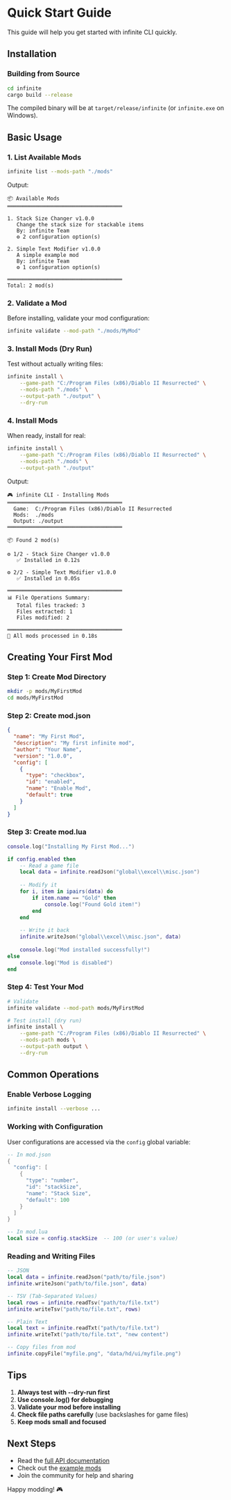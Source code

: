 # Quick Start Guide

This guide will help you get started with infinite CLI quickly.

## Installation

### Building from Source

```bash
cd infinite
cargo build --release
```

The compiled binary will be at `target/release/infinite` (or `infinite.exe` on Windows).

## Basic Usage

### 1. List Available Mods

```bash
infinite list --mods-path "./mods"
```

Output:
```
📦 Available Mods
═════════════════════════════════════

1. Stack Size Changer v1.0.0
   Change the stack size for stackable items
   By: infinite Team
   ⚙️ 2 configuration option(s)

2. Simple Text Modifier v1.0.0
   A simple example mod
   By: infinite Team
   ⚙️ 1 configuration option(s)

═════════════════════════════════════
Total: 2 mod(s)
```

### 2. Validate a Mod

Before installing, validate your mod configuration:

```bash
infinite validate --mod-path "./mods/MyMod"
```

### 3. Install Mods (Dry Run)

Test without actually writing files:

```bash
infinite install \
    --game-path "C:/Program Files (x86)/Diablo II Resurrected" \
    --mods-path "./mods" \
    --output-path "./output" \
    --dry-run
```

### 4. Install Mods

When ready, install for real:

```bash
infinite install \
    --game-path "C:/Program Files (x86)/Diablo II Resurrected" \
    --mods-path "./mods" \
    --output-path "./output"
```

Output:
```
🎮 infinite CLI - Installing Mods
═════════════════════════════════════
  Game:  C:/Program Files (x86)/Diablo II Resurrected
  Mods:  ./mods
  Output: ./output
═════════════════════════════════════

📦 Found 2 mod(s)

⚙️ 1/2 - Stack Size Changer v1.0.0
   ✅ Installed in 0.12s

⚙️ 2/2 - Simple Text Modifier v1.0.0
   ✅ Installed in 0.05s

═════════════════════════════════════
📊 File Operations Summary:
   Total files tracked: 3
   Files extracted: 1
   Files modified: 2

═════════════════════════════════════
🎉 All mods processed in 0.18s
```

## Creating Your First Mod

### Step 1: Create Mod Directory

```bash
mkdir -p mods/MyFirstMod
cd mods/MyFirstMod
```

### Step 2: Create mod.json

```json
{
  "name": "My First Mod",
  "description": "My first infinite mod",
  "author": "Your Name",
  "version": "1.0.0",
  "config": [
    {
      "type": "checkbox",
      "id": "enabled",
      "name": "Enable Mod",
      "default": true
    }
  ]
}
```

### Step 3: Create mod.lua

```lua
console.log("Installing My First Mod...")

if config.enabled then
    -- Read a game file
    local data = infinite.readJson("global\\excel\\misc.json")
    
    -- Modify it
    for i, item in ipairs(data) do
        if item.name == "Gold" then
            console.log("Found Gold item!")
        end
    end
    
    -- Write it back
    infinite.writeJson("global\\excel\\misc.json", data)
    
    console.log("Mod installed successfully!")
else
    console.log("Mod is disabled")
end
```

### Step 4: Test Your Mod

```bash
# Validate
infinite validate --mod-path mods/MyFirstMod

# Test install (dry run)
infinite install \
    --game-path "C:/Program Files (x86)/Diablo II Resurrected" \
    --mods-path mods \
    --output-path output \
    --dry-run
```

## Common Operations

### Enable Verbose Logging

```bash
infinite install --verbose ...
```

### Working with Configuration

User configurations are accessed via the `config` global variable:

```lua
-- In mod.json
{
  "config": [
    {
      "type": "number",
      "id": "stackSize",
      "name": "Stack Size",
      "default": 100
    }
  ]
}

-- In mod.lua
local size = config.stackSize  -- 100 (or user's value)
```

### Reading and Writing Files

```lua
-- JSON
local data = infinite.readJson("path/to/file.json")
infinite.writeJson("path/to/file.json", data)

-- TSV (Tab-Separated Values)
local rows = infinite.readTsv("path/to/file.txt")
infinite.writeTsv("path/to/file.txt", rows)

-- Plain Text
local text = infinite.readTxt("path/to/file.txt")
infinite.writeTxt("path/to/file.txt", "new content")

-- Copy files from mod
infinite.copyFile("myfile.png", "data/hd/ui/myfile.png")
```

## Tips

1. **Always test with --dry-run first**
2. **Use console.log() for debugging**
3. **Validate your mod before installing**
4. **Check file paths carefully** (use backslashes for game files)
5. **Keep mods small and focused**

## Next Steps

- Read the [full API documentation](../README.md#api-reference)
- Check out the [example mods](../examples/)
- Join the community for help and sharing

Happy modding! 🎮
